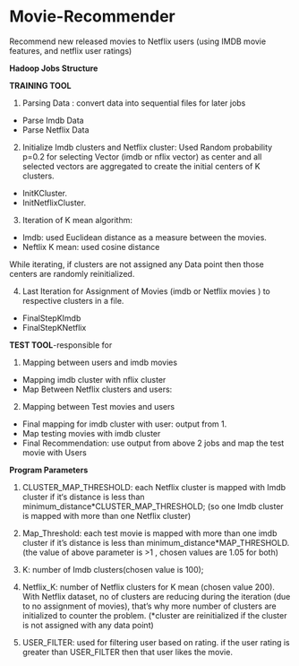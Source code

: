 Movie-Recommender
=================

Recommend new released movies to Netflix users (using IMDB movie features, and netflix user ratings)


**Hadoop Jobs Structure**

**TRAINING TOOL**

1. Parsing Data : convert data into sequential files for later jobs
  * Parse Imdb Data
  * Parse Netflix Data
  
2. Initialize Imdb clusters and Netflix cluster: Used Random probability p=0.2 for selecting Vector (imdb or nflix vector) as center and all selected vectors are aggregated to create the initial centers of K clusters.
  * InitKCluster.
  * InitNetflixCluster.
  
3. Iteration of K mean algorithm:
  * Imdb: used Euclidean distance as a measure between the movies.
  * Neftlix K mean: used cosine distance
  
  While iterating, if clusters are not assigned any Data point then those centers are randomly reinitialized.
  
4. Last Iteration for Assignment of Movies (imdb or Netflix movies ) to respective clusters in a
file.
  * FinalStepKImdb
  * FinalStepKNetflix

**TEST TOOL**-responsible for

1. Mapping between users and imdb movies
  * Mapping imdb cluster with nflix cluster
  * Map Between Netflix clusters and users:
  
2. Mapping between Test movies and users
  * Final mapping for imdb cluster with user: output from 1.
  * Map testing movies with imdb cluster
  * Final Recommendation: use output from above 2 jobs and map the test movie with Users

**Program Parameters**

1. CLUSTER_MAP_THRESHOLD: each Netflix cluster is mapped with Imdb cluster if it‘s distance is less than minimum_distance*CLUSTER_MAP_THRESHOLD; (so one Imdb cluster is mapped with more than one Netflix cluster)

2. Map_Threshold: each test movie is mapped with more than one imdb cluster if it’s distance is less than minimum_distance*MAP_THRESHOLD. (the value of above parameter is >1 , chosen values are 1.05 for both)

3. K: number of Imdb clusters(chosen value is 100);

4. Netflix_K: number of Netflix clusters for K mean (chosen value 200). With Netflix dataset, no of clusters are reducing during the iteration (due to no assignment of movies), that’s why more number of clusters are initialized to counter the problem. (*cluster are reinitialized if the cluster is not assigned with any data point)

5. USER_FILTER: used for filtering user based on rating. if the user rating is greater than USER_FILTER then that user likes the movie. 
